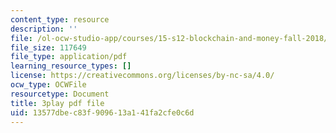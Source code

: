 ```yaml
---
content_type: resource
description: ''
file: /ol-ocw-studio-app/courses/15-s12-blockchain-and-money-fall-2018/13577dbec83f909613a141fa2cfe0c6d_uNqMBBbb6UI.pdf
file_size: 117649
file_type: application/pdf
learning_resource_types: []
license: https://creativecommons.org/licenses/by-nc-sa/4.0/
ocw_type: OCWFile
resourcetype: Document
title: 3play pdf file
uid: 13577dbe-c83f-9096-13a1-41fa2cfe0c6d
---
```

